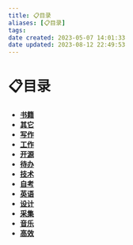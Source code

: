 ```yaml
---
title: 📋目录
aliases: [📋目录]
tags: 
date created: 2023-05-07 14:01:33
date updated: 2023-08-12 22:49:53
---
```


# 📋目录

- **[书籍](./书籍/📋目录.md)**
- **[其它](./其它/📋目录.md)**
- **[写作](./写作/📋目录.md)**
- **[工作](./工作/📋目录.md)**
- **[开源](./开源/📋目录.md)**
- **[待办](./待办/📋目录.md)**
- **[技术](./技术/📋目录.md)**
- **[自考](./自考/📋目录.md)**
- **[英语](./英语/📋目录.md)**
- **[设计](./设计/📋目录.md)**
- **[采集](./采集/📋目录.md)**
- **[音乐](./音乐/📋目录.md)**
- **[高效](./高效/📋目录.md)**
